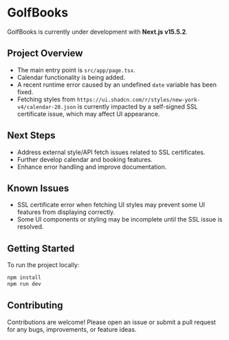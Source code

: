 # GolfBooks

GolfBooks is currently under development with **Next.js v15.5.2**.

## Project Overview

- The main entry point is `src/app/page.tsx`.
- Calendar functionality is being added.
- A recent runtime error caused by an undefined `date` variable has been fixed.
- Fetching styles from `https://ui.shadcn.com/r/styles/new-york-v4/calendar-20.json` is currently impacted by a self-signed SSL certificate issue, which may affect UI appearance.

## Next Steps

- Address external style/API fetch issues related to SSL certificates.
- Further develop calendar and booking features.
- Enhance error handling and improve documentation.

## Known Issues

- SSL certificate error when fetching UI styles may prevent some UI features from displaying correctly.
- Some UI components or styling may be incomplete until the SSL issue is resolved.

## Getting Started

To run the project locally:

```bash
npm install
npm run dev
```

## Contributing

Contributions are welcome! Please open an issue or submit a pull request for any bugs, improvements, or feature ideas.
